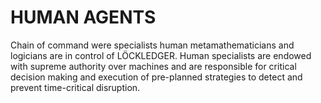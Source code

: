 # HUMAN AGENTS
Chain of command were specialists human metamathematicians and logicians are in control of LÖCKLEDGER.
Human specialists are endowed with supreme authority over machines and are responsible for critical 
decision making and execution of pre-planned strategies to detect and prevent time-critical disruption.
